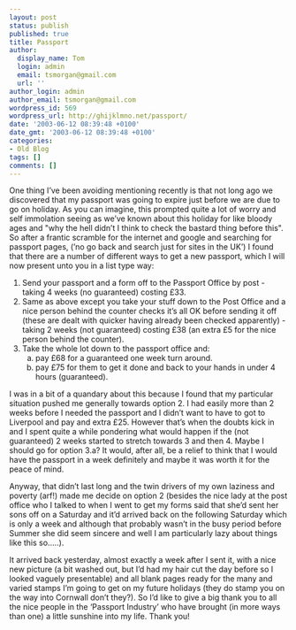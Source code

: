 ```yaml
---
layout: post
status: publish
published: true
title: Passport
author:
  display_name: Tom
  login: admin
  email: tsmorgan@gmail.com
  url: ''
author_login: admin
author_email: tsmorgan@gmail.com
wordpress_id: 569
wordpress_url: http://ghijklmno.net/passport/
date: '2003-06-12 08:39:48 +0100'
date_gmt: '2003-06-12 08:39:48 +0100'
categories:
- Old Blog
tags: []
comments: []
---
```

<!-- more -->

<p>One thing I&#8217;ve been avoiding mentioning recently is that not long ago we discovered that my passport was going to expire just before we are due to go on holiday. As you can imagine, this prompted quite a lot of worry and self immolation seeing as we&#8217;ve known about this holiday for like bloody ages and "why the hell didn&#8217;t I think to check the bastard thing before this". So after a frantic scramble for the internet and google and searching for passport pages, (&#8217;no go back and search just for sites in the UK&#8217;) I found that there are a number of different ways to get a new passport, which I will now present unto you in a list type way:</p>

<p class="firstpar">
<ol>
<li>Send your passport and a form off to the Passport Office by post - taking 4 weeks (no guaranteed) costing &pound;33.</li>
<li>Same as above except you take your stuff down to the Post Office and a nice person behind the counter checks it&#8217;s all OK before sending it off (these are dealt with quicker having already been checked apparently) - taking 2 weeks (not guaranteed) costing &pound;38 (an extra &pound;5 for the nice person behind the counter).</li>
<li>Take the whole lot down to the passport office and:
<ol style="list-style-type:lower-alpha">
<li>pay &pound;68 for a guaranteed one week turn around.</li>
<li>pay &pound;75 for them to get it done and back to your hands in under 4 hours (guaranteed).</li>
</ol>
</li>
</ol></p>

<p class="firstpar">I was in a bit of a quandary about this because I found that my particular situation pushed me generally towards option 2. I had easily more than 2 weeks before I needed the passport and I didn&#8217;t want to have to got to Liverpool and pay and extra &pound;25. However that&#8217;s when the doubts kick in and I spent quite a while pondering what would happen if the (not guaranteed) 2 weeks started to stretch towards 3 and then 4. Maybe I should go for option 3.a? It would, after all, be a relief to think that I would have the passport in a week definitely and maybe it was worth it for the peace of mind.</p>

<p>Anyway, that didn&#8217;t last long and the twin drivers of my own laziness and poverty (arf!) made me decide on option 2 (besides the nice lady at the post office who I talked to when I went to get my forms said that she&#8217;d sent her sons off on a Saturday and it&#8217;d arrived back on the following Saturday which is only a week and although that probably wasn&#8217;t in the busy period before Summer she did seem sincere and well I am particularly lazy about things like this so.....).</p>

<p>It arrived back yesterday, almost exactly a week after I sent it, with a nice new picture (a bit washed out, but I&#8217;d had my hair cut the day before so I looked vaguely presentable) and all blank pages ready for the many and varied stamps I&#8217;m going to get on my future holidays (they do stamp you on the way into Cornwall don&#8217;t they?). So I&#8217;d like to give a big thank you to all the nice people in the &#8216;Passport Industry&#8217; who have brought (in more ways than one) a little sunshine into my life. Thank you!</p>

